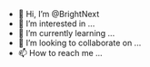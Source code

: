 - 👋 Hi, I’m @BrightNext
- 👀 I’m interested in ...
- 🌱 I’m currently learning ...
- 💞️ I’m looking to collaborate on ...
- 📫 How to reach me ...

<!---
BrightNext/BrightNext is a ✨ special ✨ repository because its `README.md` (this file) appears on your GitHub profile.
You can click the Preview link to take a look at your changes.
--->
